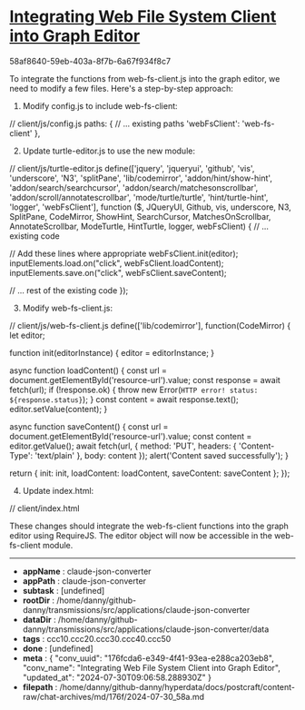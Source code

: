# [Integrating Web File System Client into Graph Editor](https://claude.ai/chat/176fcda6-e349-4f41-93ea-e288ca203eb8)

58af8640-59eb-403a-8f7b-6a67f934f8c7

 To integrate the functions from web-fs-client.js into the graph editor, we need to modify a few files. Here's a step-by-step approach:

1. Modify config.js to include web-fs-client:

// client/js/config.js
paths: {
  // ... existing paths
  'webFsClient': 'web-fs-client'
},

2. Update turtle-editor.js to use the new module:

// client/js/turtle-editor.js
define(['jquery', 'jqueryui', 'github', 'vis', 'underscore', 'N3', 'splitPane',
    'lib/codemirror', 'addon/hint/show-hint', 'addon/search/searchcursor',
    'addon/search/matchesonscrollbar', 'addon/scroll/annotatescrollbar',
    'mode/turtle/turtle', 'hint/turtle-hint', 'logger', 'webFsClient'],
function ($, JQueryUI, Github, vis, underscore, N3, SplitPane, CodeMirror, ShowHint, SearchCursor,
    MatchesOnScrollbar, AnnotateScrollbar, ModeTurtle, HintTurtle, logger, webFsClient) {
  // ... existing code

  // Add these lines where appropriate
  webFsClient.init(editor);
  inputElements.load.on("click", webFsClient.loadContent);
  inputElements.save.on("click", webFsClient.saveContent);

  // ... rest of the existing code
});

3. Modify web-fs-client.js:

// client/js/web-fs-client.js
define(['lib/codemirror'], function(CodeMirror) {
  let editor;

  function init(editorInstance) {
    editor = editorInstance;
  }

  async function loadContent() {
    const url = document.getElementById('resource-url').value;
    const response = await fetch(url);
    if (!response.ok) {
      throw new Error(`HTTP error! status: ${response.status}`);
    }
    const content = await response.text();
    editor.setValue(content);
  }

  async function saveContent() {
    const url = document.getElementById('resource-url').value;
    const content = editor.getValue();
    await fetch(url, {
      method: 'PUT',
      headers: { 'Content-Type': 'text/plain' },
      body: content
    });
    alert('Content saved successfully');
  }

  return {
    init: init,
    loadContent: loadContent,
    saveContent: saveContent
  };
});

4. Update index.html:

// client/index.html
<!-- Remove or comment out this line -->
<!-- <script src="js/web-fs-client.js" defer></script> -->

These changes should integrate the web-fs-client functions into the graph editor using RequireJS. The editor object will now be accessible in the web-fs-client module.

---

* **appName** : claude-json-converter
* **appPath** : claude-json-converter
* **subtask** : [undefined]
* **rootDir** : /home/danny/github-danny/transmissions/src/applications/claude-json-converter
* **dataDir** : /home/danny/github-danny/transmissions/src/applications/claude-json-converter/data
* **tags** : ccc10.ccc20.ccc30.ccc40.ccc50
* **done** : [undefined]
* **meta** : {
  "conv_uuid": "176fcda6-e349-4f41-93ea-e288ca203eb8",
  "conv_name": "Integrating Web File System Client into Graph Editor",
  "updated_at": "2024-07-30T09:06:58.288930Z"
}
* **filepath** : /home/danny/github-danny/hyperdata/docs/postcraft/content-raw/chat-archives/md/176f/2024-07-30_58a.md